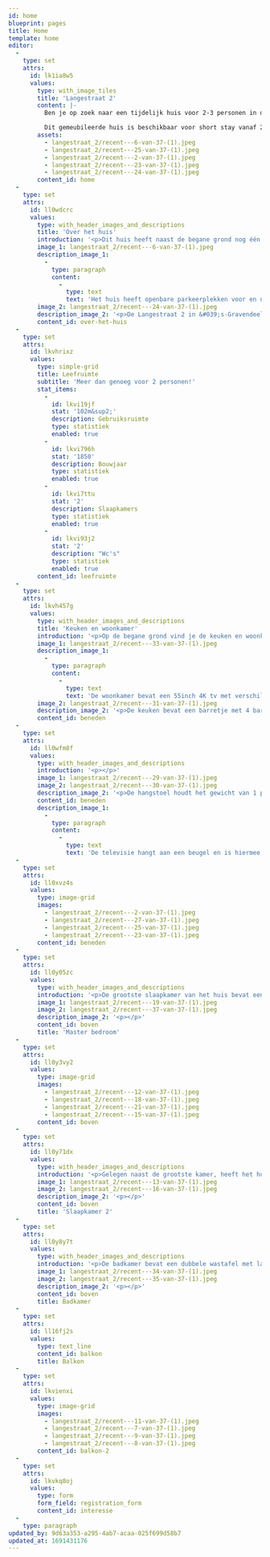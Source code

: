 ```yaml
---
id: home
blueprint: pages
title: Home
template: home
editor:
  -
    type: set
    attrs:
      id: lk1ia8w5
      values:
        type: with_image_tiles
        title: 'Langestraat 2'
        content: |-
          Ben je op zoek naar een tijdelijk huis voor 2-3 personen in de omgeving van Dordrecht / Rotterdam , dan is dit huis in 's-Gravendeel echt wat voor jou! Dit huis komt volledig gemeubileerd vrij voor een periode van maximaal 4 maanden. Ideaal voor expats of als overbrugging naar een ander huis. Het ligt 10 minuten fietsen (of met de auto) van Dordrecht, op het eiland: de Hoeksche waard. De Langestraat 2 in 's-Gravendeel is in het hart van het centrum. Even snel naar de supermarkt? Dat is geen probleem! De Jumbo en Albert Heijn zijn op 1 minuut loopafstand, net als de bushalte en andere winkeltjes. Je kijkt uit op de grote kerk, op de kop van de kreek.

          Dit gemeubileerde huis is beschikbaar voor short stay vanaf 21 augustus 2023 tot en met 21 december 2023.
        assets:
          - langestraat_2/recent---6-van-37-(1).jpeg
          - langestraat_2/recent---25-van-37-(1).jpeg
          - langestraat_2/recent---2-van-37-(1).jpeg
          - langestraat_2/recent---23-van-37-(1).jpeg
          - langestraat_2/recent---24-van-37-(1).jpeg
        content_id: home
  -
    type: set
    attrs:
      id: ll0wdcrc
      values:
        type: with_header_images_and_descriptions
        title: 'Over het huis'
        introduction: '<p>Dit huis heeft naast de begane grond nog één verdieping erboven. Met zo&#039;n 102m2 gebruiksruimte en een totaal oppervlakte van 132m2, is dit ideaal voor 2 personen of een stel met een kind. Het bevat een balkon wat start boven de hal en doorloopt tot en met de fietsenschuur.</p><p>Het gehele huis is geïsoleerd en bevat zonnepanelen. Bij normaal gebruik van de voorzieningen is het hierdoor nagenoeg energie-neutraal.</p><blockquote><p><strong>Short Stay prijs voor het gemeubileerde huis: € 1750,- incl. gas/water/licht/internet - p/m</strong></p></blockquote>'
        image_1: langestraat_2/recent---6-van-37-(1).jpeg
        description_image_1:
          -
            type: paragraph
            content:
              -
                type: text
                text: 'Het huis heeft openbare parkeerplekken voor en naast het huis. Deze zijn gratis te gebruiken. De gordijnen zijn daarbij naar eigen wens en hoogte in te stellen. De bovenverdieping heeft draai-/kiepramen.'
        image_2: langestraat_2/recent---24-van-37-(1).jpeg
        description_image_2: '<p>De Langestraat 2 in &#039;s-Gravendeel ligt in het centrum, je kijkt hierbij uit op de grote kerk en ligt op steenworp afstand van verschillende supermarkten, Voorwinden en de Kreek.</p>'
        content_id: over-het-huis
  -
    type: set
    attrs:
      id: lkvhrixz
      values:
        type: simple-grid
        title: Leefruimte
        subtitle: 'Meer dan genoeg voor 2 personen!'
        stat_items:
          -
            id: lkvi19jf
            stat: '102m&sup2;'
            description: Gebruiksruimte
            type: statistiek
            enabled: true
          -
            id: lkvi796h
            stat: '1850'
            description: Bouwjaar
            type: statistiek
            enabled: true
          -
            id: lkvi7ttu
            stat: '2'
            description: Slaapkamers
            type: statistiek
            enabled: true
          -
            id: lkvi93j2
            stat: '2'
            description: "Wc's"
            type: statistiek
            enabled: true
        content_id: leefruimte
  -
    type: set
    attrs:
      id: lkvh457g
      values:
        type: with_header_images_and_descriptions
        title: 'Keuken en woonkamer'
        introduction: '<p>Op de begane grond vind je de keuken en woonkamer. Deze zijn aangrenzend en worden deels gescheiden met een barretje. De gehele begane grond bevat een ruimte van 67m2.</p>'
        image_1: langestraat_2/recent---33-van-37-(1).jpeg
        description_image_1:
          -
            type: paragraph
            content:
              -
                type: text
                text: 'De woonkamer bevat een 55inch 4K tv met verschillende beschikbare apps als: NPO, Videoland, Netflix, Pathé thuis, Disney+, NLZiet etc. In de woonkamer vind je naast de televisie ook de eetkamertafel, zit hangmat en verschillende kasten om spullen in op te bergen.'
        image_2: langestraat_2/recent---31-van-37-(1).jpeg
        description_image_2: '<p>De keuken bevat een barretje met 4 barkrukken. Ook kun je hier de potten, pannen en ander kookgerei vinden. Naast de standaard potten, pannen, borden, glazen en mokken, bevat de keuken ook:</p><p>6 pits gasfornuis, vaatwasser, koelkast &amp; vriezer, koffiezetapparaat, waterkoker, broodrooster, oven en magnetron.</p>'
        content_id: beneden
  -
    type: set
    attrs:
      id: ll0wfm8f
      values:
        type: with_header_images_and_descriptions
        introduction: '<p></p>'
        image_1: langestraat_2/recent---29-van-37-(1).jpeg
        image_2: langestraat_2/recent---30-van-37-(1).jpeg
        description_image_2: '<p>De hangstoel houdt het gewicht van 1 persoon en is de ideale plek om een film te kijken of een boek te lezen.</p>'
        content_id: beneden
        description_image_1:
          -
            type: paragraph
            content:
              -
                type: text
                text: 'De televisie hangt aan een beugel en is hiermee alle kanten op te draaien. Aan de eetkamertafel staan 4 stoelen, tevens zijn er 2 extra stoelen te vinden in de schuur.'
  -
    type: set
    attrs:
      id: ll0xvz4s
      values:
        type: image-grid
        images:
          - langestraat_2/recent---2-van-37-(1).jpeg
          - langestraat_2/recent---27-van-37-(1).jpeg
          - langestraat_2/recent---25-van-37-(1).jpeg
          - langestraat_2/recent---23-van-37-(1).jpeg
        content_id: beneden
  -
    type: set
    attrs:
      id: ll0y05zc
      values:
        type: with_header_images_and_descriptions
        introduction: '<p>De grootste slaapkamer van het huis bevat een tweepersoonsbed en een dubbele IKEA PAX-kast. In de kast vind je verschillende planken, lades en een gedeelte om kleding op te hangen aan kledinghangers.</p><p>Ook bevat deze kamer een plafond ventilator met lamp. De ventilator en lamp zijn beiden met een timer in te stellen.</p><p>Schuin tegenover de slaapkamer, vind je de wc van de bovenverdieping. Aan de andere kant, boven de trap, hangen nog 2 kasten aan het plafond waar overige kleding en spullen opgeborgen kunnen worden.</p><p>De bovenverdieping bevat een gebruiksruimte van 35m2.</p>'
        image_1: langestraat_2/recent---19-van-37-(1).jpeg
        image_2: langestraat_2/recent---37-van-37-(1).jpeg
        description_image_2: '<p></p>'
        content_id: boven
        title: 'Master bedroom'
  -
    type: set
    attrs:
      id: ll0y3vy2
      values:
        type: image-grid
        images:
          - langestraat_2/recent---12-van-37-(1).jpeg
          - langestraat_2/recent---18-van-37-(1).jpeg
          - langestraat_2/recent---21-van-37-(1).jpeg
          - langestraat_2/recent---15-van-37-(1).jpeg
        content_id: boven
  -
    type: set
    attrs:
      id: ll0y71dx
      values:
        type: with_header_images_and_descriptions
        introduction: '<p>Gelegen naast de grootste kamer, heeft het huis ook een kleinere slaapkamer. Deze slaapkamer bevat een bureau, bureaustoelen, een persoonsbed en een smalle kast in de muur. Je kunt deze kamer hierdoor ook goed inzetten als thuiswerkplek.</p>'
        image_1: langestraat_2/recent---13-van-37-(1).jpeg
        image_2: langestraat_2/recent---16-van-37-(1).jpeg
        description_image_2: '<p></p>'
        content_id: boven
        title: 'Slaapkamer 2'
  -
    type: set
    attrs:
      id: ll0y8y7t
      values:
        type: with_header_images_and_descriptions
        introduction: '<p>De badkamer bevat een dubbele wastafel met lades, een hoge, smalle hangkast en een staande vakkenkast. In de hoek van de badkamer vind je de douchecabine met een regendouche douchekop en een hand douchekop.</p>'
        image_1: langestraat_2/recent---34-van-37-(1).jpeg
        image_2: langestraat_2/recent---35-van-37-(1).jpeg
        description_image_2: '<p></p>'
        content_id: boven
        title: Badkamer
  -
    type: set
    attrs:
      id: ll16fj2s
      values:
        type: text_line
        content_id: balkon
        title: Balkon
  -
    type: set
    attrs:
      id: lkvienxi
      values:
        type: image-grid
        images:
          - langestraat_2/recent---11-van-37-(1).jpeg
          - langestraat_2/recent---7-van-37-(1).jpeg
          - langestraat_2/recent---9-van-37-(1).jpeg
          - langestraat_2/recent---8-van-37-(1).jpeg
        content_id: balkon-2
  -
    type: set
    attrs:
      id: lkvkq8oj
      values:
        type: form
        form_field: registration_form
        content_id: interesse
  -
    type: paragraph
updated_by: 9d63a353-a295-4ab7-acaa-025f699d58b7
updated_at: 1691431176
---
```

